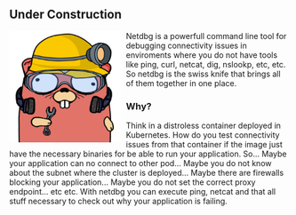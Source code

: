 ## Under Construction

<img src="images/netdbg.png"
     alt="Gopher netdbg"
	style="float:left; margin-right:10px; width:200px; height:200px;"
/>

Netdbg is a powerfull command line tool for debugging connectivity issues in enviroments where you do not have tools like ping, curl, netcat, dig, nslookp, etc, etc. So netdbg is the swiss knife that brings all of them together in one place.

### Why?

Think in a distroless container deployed in Kubernetes. How do you test connectivity issues from that container if the image just have the necessary binaries for be able to run your application. So... Maybe your application can no connect to other pod... Maybe you do not know about the subnet where the cluster is deployed... Maybe there are firewalls blocking your application... Maybe you do not set the correct proxy endpoint... etc etc. With netdbg you can execute ping, netcat and that all stuff necessary to check out why your application is failing.
